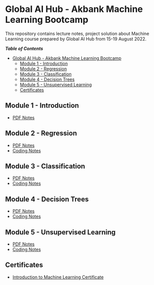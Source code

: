 # Global AI Hub - Akbank Machine Learning Bootcamp

This repository contains lecture notes, project solution about Machine Learning course prepared by Global AI Hub from 15-19 August 2022.

***Table of Contents***

- [Global AI Hub - Akbank Machine Learning Bootcamp](#global-ai-hub---akbank-machine-learning-bootcamp)
  - [Module 1 - Introduction](#module-1---introduction)
  - [Module 2 - Regression](#module-2---regression)
  - [Module 3 - Classification](#module-3---classification)
  - [Module 4 - Decision Trees](#module-4---decision-trees)
  - [Module 5 - Unsupervised Learning](#module-5---unsupervised-learning)
  - [Certificates](#certificates)

## Module 1 - Introduction

- [PDF Notes](Module%201/makine_ogrenimi_1.pdf)

## Module 2 - Regression

- [PDF Notes](Module%202/makine_ogrenimi_2.pdf)
- [Coding Notes](Module%202/makine_ogrenmesine_giris_2_notebook.pdf)

## Module 3 - Classification

- [PDF Notes](Module%203/makine_ogrenimi_3.pdf)
- [Coding Notes](Module%203/Day%203%20-%20Classification.ipynb)

## Module 4 - Decision Trees

- [PDF Notes](Module%204/makine_ogrenimi_4.pdf)
- [Coding Notes](Module%204/Day%204%20-%20Decision%20Trees%20-%20XGBOOST.ipynb)


## Module 5 - Unsupervised Learning

- [PDF Notes](Module%205/makine_ogrenimi_5.pdf)
- [Coding Notes](Module%205/Day%205%20-%20Unsupervised%20Learning.ipynb)


## Certificates
- [Introduction to Machine Learning Certificate](certificates/Eda-AYDIN-Makine-Ogrenmesi8217ne-Giris-Introduction-to-Machine-Learning-Global-AI-Hub.jpeg)